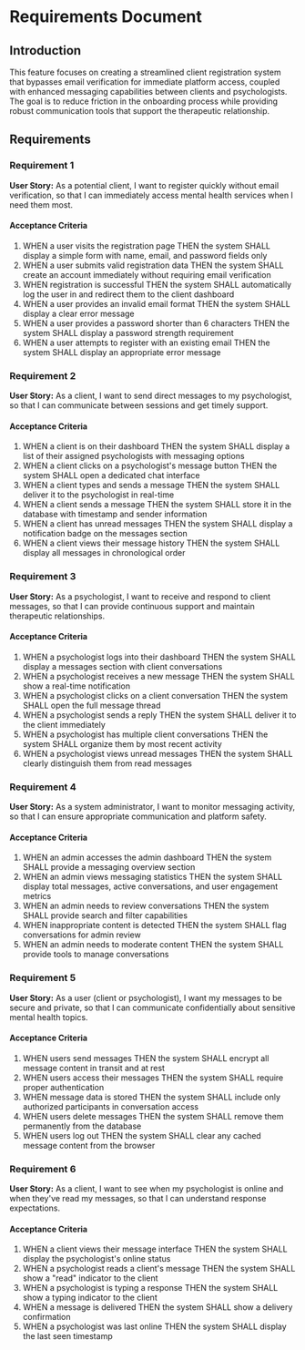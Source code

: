 # Requirements Document

## Introduction

This feature focuses on creating a streamlined client registration system that bypasses email verification for immediate platform access, coupled with enhanced messaging capabilities between clients and psychologists. The goal is to reduce friction in the onboarding process while providing robust communication tools that support the therapeutic relationship.

## Requirements

### Requirement 1

**User Story:** As a potential client, I want to register quickly without email verification, so that I can immediately access mental health services when I need them most.

#### Acceptance Criteria

1. WHEN a user visits the registration page THEN the system SHALL display a simple form with name, email, and password fields only
2. WHEN a user submits valid registration data THEN the system SHALL create an account immediately without requiring email verification
3. WHEN registration is successful THEN the system SHALL automatically log the user in and redirect them to the client dashboard
4. WHEN a user provides an invalid email format THEN the system SHALL display a clear error message
5. WHEN a user provides a password shorter than 6 characters THEN the system SHALL display a password strength requirement
6. WHEN a user attempts to register with an existing email THEN the system SHALL display an appropriate error message

### Requirement 2

**User Story:** As a client, I want to send direct messages to my psychologist, so that I can communicate between sessions and get timely support.

#### Acceptance Criteria

1. WHEN a client is on their dashboard THEN the system SHALL display a list of their assigned psychologists with messaging options
2. WHEN a client clicks on a psychologist's message button THEN the system SHALL open a dedicated chat interface
3. WHEN a client types and sends a message THEN the system SHALL deliver it to the psychologist in real-time
4. WHEN a client sends a message THEN the system SHALL store it in the database with timestamp and sender information
5. WHEN a client has unread messages THEN the system SHALL display a notification badge on the messages section
6. WHEN a client views their message history THEN the system SHALL display all messages in chronological order

### Requirement 3

**User Story:** As a psychologist, I want to receive and respond to client messages, so that I can provide continuous support and maintain therapeutic relationships.

#### Acceptance Criteria

1. WHEN a psychologist logs into their dashboard THEN the system SHALL display a messages section with client conversations
2. WHEN a psychologist receives a new message THEN the system SHALL show a real-time notification
3. WHEN a psychologist clicks on a client conversation THEN the system SHALL open the full message thread
4. WHEN a psychologist sends a reply THEN the system SHALL deliver it to the client immediately
5. WHEN a psychologist has multiple client conversations THEN the system SHALL organize them by most recent activity
6. WHEN a psychologist views unread messages THEN the system SHALL clearly distinguish them from read messages

### Requirement 4

**User Story:** As a system administrator, I want to monitor messaging activity, so that I can ensure appropriate communication and platform safety.

#### Acceptance Criteria

1. WHEN an admin accesses the admin dashboard THEN the system SHALL provide a messaging overview section
2. WHEN an admin views messaging statistics THEN the system SHALL display total messages, active conversations, and user engagement metrics
3. WHEN an admin needs to review conversations THEN the system SHALL provide search and filter capabilities
4. WHEN inappropriate content is detected THEN the system SHALL flag conversations for admin review
5. WHEN an admin needs to moderate content THEN the system SHALL provide tools to manage conversations

### Requirement 5

**User Story:** As a user (client or psychologist), I want my messages to be secure and private, so that I can communicate confidentially about sensitive mental health topics.

#### Acceptance Criteria

1. WHEN users send messages THEN the system SHALL encrypt all message content in transit and at rest
2. WHEN users access their messages THEN the system SHALL require proper authentication
3. WHEN message data is stored THEN the system SHALL include only authorized participants in conversation access
4. WHEN users delete messages THEN the system SHALL remove them permanently from the database
5. WHEN users log out THEN the system SHALL clear any cached message content from the browser

### Requirement 6

**User Story:** As a client, I want to see when my psychologist is online and when they've read my messages, so that I can understand response expectations.

#### Acceptance Criteria

1. WHEN a client views their message interface THEN the system SHALL display the psychologist's online status
2. WHEN a psychologist reads a client's message THEN the system SHALL show a "read" indicator to the client
3. WHEN a psychologist is typing a response THEN the system SHALL show a typing indicator to the client
4. WHEN a message is delivered THEN the system SHALL show a delivery confirmation
5. WHEN a psychologist was last online THEN the system SHALL display the last seen timestamp